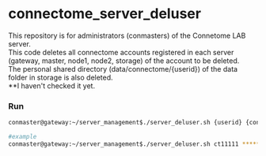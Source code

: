 # connectome_server_deluser
This repository is for administrators (conmasters) of the Connetome LAB server.   
This code deletes all connectome accounts registered in each server (gateway, master, node1, node2, storage) of the account to be deleted.   
The personal shared directory (data/connectome/{userid}) of the data folder in storage is also deleted.   
**I haven't checked it yet.

### Run
~~~Bash
conmaster@gateway:~/server_management$./server_deluser.sh {userid} {conmaster pw}

#example
conmaster@gateway:~/server_management$./server_deluser.sh ct11111 ******
~~~
